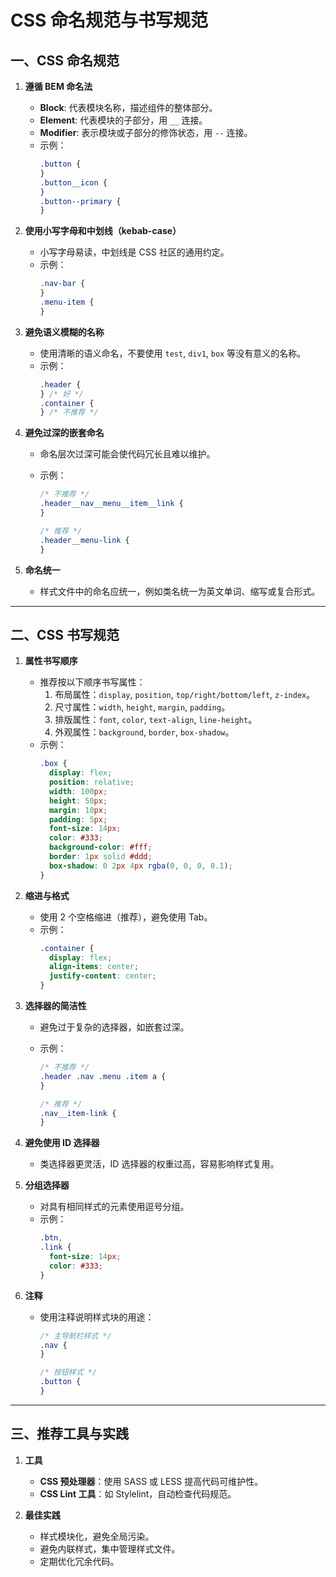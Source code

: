 # CSS 命名规范与书写规范

## 一、CSS 命名规范

1. **遵循 BEM 命名法**

   - **Block**: 代表模块名称，描述组件的整体部分。
   - **Element**: 代表模块的子部分，用 `__` 连接。
   - **Modifier**: 表示模块或子部分的修饰状态，用 `--` 连接。
   - 示例：
     ```css
     .button {
     }
     .button__icon {
     }
     .button--primary {
     }
     ```

2. **使用小写字母和中划线（kebab-case）**

   - 小写字母易读，中划线是 CSS 社区的通用约定。
   - 示例：
     ```css
     .nav-bar {
     }
     .menu-item {
     }
     ```

3. **避免语义模糊的名称**

   - 使用清晰的语义命名，不要使用 `test`, `div1`, `box` 等没有意义的名称。
   - 示例：
     ```css
     .header {
     } /* 好 */
     .container {
     } /* 不推荐 */
     ```

4. **避免过深的嵌套命名**

   - 命名层次过深可能会使代码冗长且难以维护。
   - 示例：

     ```css
     /* 不推荐 */
     .header__nav__menu__item__link {
     }

     /* 推荐 */
     .header__menu-link {
     }
     ```

5. **命名统一**
   - 样式文件中的命名应统一，例如类名统一为英文单词、缩写或复合形式。

---

## 二、CSS 书写规范

1. **属性书写顺序**

   - 推荐按以下顺序书写属性：
     1. 布局属性：`display`, `position`, `top/right/bottom/left`, `z-index`。
     2. 尺寸属性：`width`, `height`, `margin`, `padding`。
     3. 排版属性：`font`, `color`, `text-align`, `line-height`。
     4. 外观属性：`background`, `border`, `box-shadow`。
   - 示例：
     ```css
     .box {
       display: flex;
       position: relative;
       width: 100px;
       height: 50px;
       margin: 10px;
       padding: 5px;
       font-size: 14px;
       color: #333;
       background-color: #fff;
       border: 1px solid #ddd;
       box-shadow: 0 2px 4px rgba(0, 0, 0, 0.1);
     }
     ```

2. **缩进与格式**

   - 使用 2 个空格缩进（推荐），避免使用 Tab。
   - 示例：
     ```css
     .container {
       display: flex;
       align-items: center;
       justify-content: center;
     }
     ```

3. **选择器的简洁性**

   - 避免过于复杂的选择器，如嵌套过深。
   - 示例：

     ```css
     /* 不推荐 */
     .header .nav .menu .item a {
     }

     /* 推荐 */
     .nav__item-link {
     }
     ```

4. **避免使用 ID 选择器**

   - 类选择器更灵活，ID 选择器的权重过高，容易影响样式复用。

5. **分组选择器**

   - 对具有相同样式的元素使用逗号分组。
   - 示例：
     ```css
     .btn,
     .link {
       font-size: 14px;
       color: #333;
     }
     ```

6. **注释**

   - 使用注释说明样式块的用途：

     ```css
     /* 主导航栏样式 */
     .nav {
     }

     /* 按钮样式 */
     .button {
     }
     ```

---

## 三、推荐工具与实践

1. **工具**

   - **CSS 预处理器**：使用 SASS 或 LESS 提高代码可维护性。
   - **CSS Lint 工具**：如 Stylelint，自动检查代码规范。

2. **最佳实践**
   - 样式模块化，避免全局污染。
   - 避免内联样式，集中管理样式文件。
   - 定期优化冗余代码。

